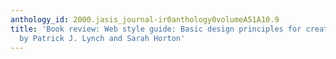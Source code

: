 ```yaml
---
anthology_id: 2000.jasis_journal-ir0anthology0volumeA51A10.9
title: 'Book review: Web style guide: Basic design principles for creating web sites,
  by Patrick J. Lynch and Sarah Horton'
---
```

